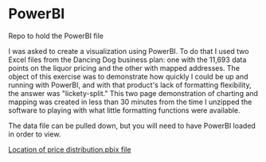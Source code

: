 # PowerBI
Repo to hold the PowerBI file

I was asked to create a visualization using PowerBI.  To do that I used two Excel files from the Dancing Dog business plan: one with the 11,693 data points on the liquor pricing and the other with mapped addresses.  The object of this exercise was to demonstrate how quickly I could be up and running with PowerBI, and with that product's lack of formatting flexibility, the answer was "lickety-split." This two page demonstration of charting and mapping was created in less than 30 minutes from the time I unzipped the software to playing with what little formatting functions were available.  

The data file can be pulled down, but you will need to have PowerBI loaded in order to view.

[Location of price distribution.pbix file](https://github.com/a-c-b/PowerBI/blob/master/price%20distributions.pbix)

